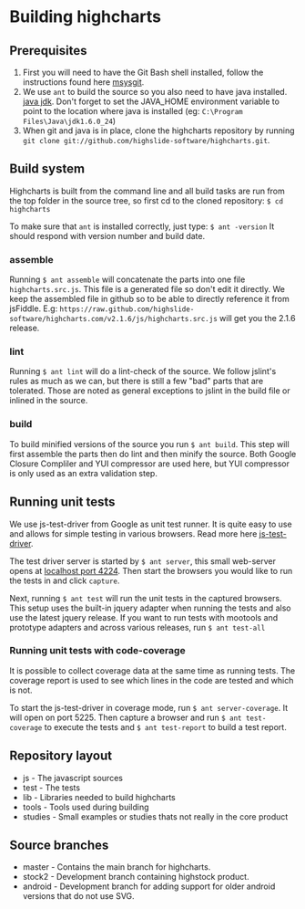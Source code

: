 Building highcharts
===================

Prerequisites
-------------

1. First you will need to have the Git Bash shell installed, follow the instructions found here [msysgit](https://code.google.com/p/msysgit/).
2. We use `ant` to build the source so you also need to have java installed. [java jdk](http://java.oracle.com).
Don't forget to set the JAVA_HOME environment variable to point to the location where java is installed (eg: `C:\Program Files\Java\jdk1.6.0_24`)
3. When git and java is in place, clone the highcharts repository by running `git clone git://github.com/highslide-software/highcharts.git`.

Build system
------------

Highcharts is built from the command line and all build tasks are run from the top folder in the source tree, so first cd to the cloned repository:
`$ cd highcharts`

To make sure that `ant` is installed correctly, just type:
`$ ant -version`
It should respond with version number and build date.

### assemble
Running `$ ant assemble` will concatenate the parts into one file `highcharts.src.js`. This file is
a generated file so don't edit it directly. We keep the assembled file in github so to be able to
directly reference it from jsFiddle. E.g:
`https://raw.github.com/highslide-software/highcharts.com/v2.1.6/js/highcharts.src.js`
will get you the 2.1.6 release.

### lint
Running `$ ant lint` will do a lint-check of the source. We follow jslint's rules as much as we can,
but there is still a few "bad" parts that are tolerated. Those are noted as general exceptions to
jslint in the build file or inlined in the source.

### build
To build minified versions of the source you run `$ ant build`. This step will first assemble the
parts then do lint and then minify the source. Both Google Closure Compliler and YUI compressor are
used here, but YUI compressor is only used as an extra validation step.

Running unit tests
------------------

We use js-test-driver from Google as unit test runner. It is quite easy to use and allows for simple
testing in various browsers. Read more here [js-test-driver](http://code.google.com/p/js-test-driver/wiki/GettingStarted).

The test driver server is started by `$ ant server`, this small web-server opens at
[localhost port 4224](http://localhost:4224). Then start the browsers you would like to run the
tests in and click `capture`.

Next, running `$ ant test` will run the unit tests in the captured browsers. This setup uses the built-in
jquery adapter when running the tests and also use the latest jquery release. If you want to run tests
with mootools and prototype adapters and across various releases, run `$ ant test-all`

### Running unit tests with code-coverage

It is possible to collect coverage data at the same time as running tests. The coverage report is used
to see which lines in the code are tested and which is not.

To start the js-test-driver in coverage mode, run `$ ant server-coverage`. It will open on port 5225. Then capture
a browser and run `$ ant test-coverage` to execute the tests and `$ ant test-report` to build a test report.

Repository layout
-----------------

* js - The javascript sources
* test - The tests
* lib - Libraries needed to build highcharts
* tools - Tools used during building
* studies - Small examples or studies thats not really in the core product

Source branches
---------------

* master - Contains the main branch for highcharts.
* stock2 - Development branch containing highstock product.
* android - Development branch for adding support for older android versions that do not use SVG.
